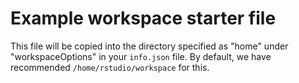 # Example workspace starter file

This file will be copied into the directory specified as "home" under
"workspaceOptions" in your `info.json` file. By default, we have recommended
`/home/rstudio/workspace` for this.
